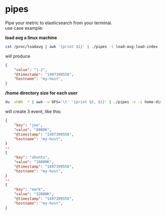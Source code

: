 pipes
==

Pipe your metric to elasticsearch from your terminal.  
use case example:

**load avg a linux machine**
```bash
cat /proc/loadavg | awk '{print $1}' | ./pipes -i load-avg-load-index -v
```
will produce
```json
{
    "value": "1.2",
    "@timestamp": "1497399556",
    "hostname": "my-host",
}
```

**/home directory size for each user**
```bash
du -shBK  * | awk -v OFS='\t' '{print $2, $1}' | ./pipes -v -i home-dir-index
```
will create 3 event, like this:
```json
{
    "key": "joe",
    "value": "8000K",
    "@timestamp": "1497399556",
    "hostname": "my-host",
}
--
{
    "key": "ubuntu",
    "value": "16000K",
    "@timestamp": "1497399556",
    "hostname": "my-host",
}
--
{
    "key": "mark",
    "value": "32000K",
    "@timestamp": "1497399556",
    "hostname": "my-host",
}
```

